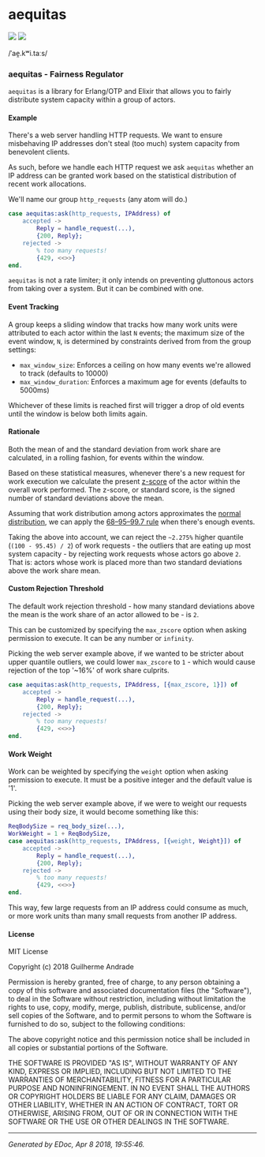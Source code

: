 # aequitas

[![](https://img.shields.io/hexpm/v/aequitas.svg?style=flat)](https://hex.pm/packages/aequitas)
[![](https://travis-ci.org/g-andrade/aequitas.png?branch=master)](https://travis-ci.org/g-andrade/aequitas)

/ˈae̯.kʷi.taːs/

### <span id="aequitas_-_Fairness_Regulator">aequitas - Fairness Regulator</span>

`aequitas` is a library for Erlang/OTP and Elixir that allows you to
fairly distribute system capacity within a group of actors.

#### <span id="Example">Example</span>

There's a web server handling HTTP requests. We want to ensure
misbehaving IP addresses don't steal (too much) system capacity from
benevolent clients.

As such, before we handle each HTTP request we ask `aequitas` whether an
IP address can be granted work based on the statistical distribution of
recent work allocations.

We'll name our group `http_requests` (any atom will do.)

``` erlang
case aequitas:ask(http_requests, IPAddress) of
    accepted ->
        Reply = handle_request(...),
        {200, Reply};
    rejected ->
        % too many requests!
        {429, <<>>}
end.
```

`aequitas` is not a rate limiter; it only intends on preventing
gluttonous actors from taking over a system. But it can be combined with
one.

#### <span id="Event_Tracking">Event Tracking</span>

A group keeps a sliding window that tracks how many work units were
attributed to each actor within the last `N` events; the maximum size of
the event window, `N`, is determined by constraints derived from from
the group settings:

  - `max_window_size`: Enforces a ceiling on how many events we're
    allowed to track (defaults to 10000)
  - `max_window_duration`: Enforces a maximum age for events (defaults
    to 5000ms)

Whichever of these limits is reached first will trigger a drop of old
events until the window is below both limits again.

#### <span id="Rationale">Rationale</span>

Both the mean of and the standard deviation from work share are
calculated, in a rolling fashion, for events within the window.

Based on these statistical measures, whenever there's a new request for
work execution we calculate the present
[z-score](https://en.wikipedia.org/wiki/Standard_score) of the actor
within the overall work performed. The z-score, or standard score, is
the signed number of standard deviations above the mean.

Assuming that work distribution among actors approximates the [normal
distribution](https://en.wikipedia.org/wiki/Normal_distribution), we can
apply the [68–95–99.7
rule](https://en.wikipedia.org/wiki/68%E2%80%9395%E2%80%9399.7_rule)
when there's enough events.

Taking the above into account, we can reject the `~2.275%` higher
quantile (`(100 - 95.45) / 2`) of work requests - the outliers that are
eating up most system capacity - by rejecting work requests whose actors
go above `2`. That is: actors whose work is placed more than two
standard deviations above the work share
mean.

#### <span id="Custom_Rejection_Threshold">Custom Rejection Threshold</span>

The default work rejection threshold - how many standard deviations
above the mean is the work share of an actor allowed to be - is `2`.

This can be customized by specifying the `max_zscore` option when asking
permission to execute. It can be any number or `infinity`.

Picking the web server example above, if we wanted to be stricter about
upper quantile outliers, we could lower `max_zscore` to `1` - which
would cause rejection of the top '~16%' of work share culprits.

``` erlang
case aequitas:ask(http_requests, IPAddress, [{max_zscore, 1}]) of
    accepted ->
        Reply = handle_request(...),
        {200, Reply};
    rejected ->
        % too many requests!
        {429, <<>>}
end.
```

#### <span id="Work_Weight">Work Weight</span>

Work can be weighted by specifying the `weight` option when asking
permission to execute. It must be a positive integer and the default
value is '1'.

Picking the web server example above, if we were to weight our requests
using their body size, it would become something like this:

``` erlang
ReqBodySize = req_body_size(...),
WorkWeight = 1 + ReqBodySize,
case aequitas:ask(http_requests, IPAddress, [{weight, Weight}]) of
    accepted ->
        Reply = handle_request(...),
        {200, Reply};
    rejected ->
        % too many requests!
        {429, <<>>}
end.
```

This way, few large requests from an IP address could consume as much,
or more work units than many small requests from another IP address.

#### <span id="License">License</span>

MIT License

Copyright (c) 2018 Guilherme Andrade

Permission is hereby granted, free of charge, to any person obtaining a
copy of this software and associated documentation files (the
"Software"), to deal in the Software without restriction, including
without limitation the rights to use, copy, modify, merge, publish,
distribute, sublicense, and/or sell copies of the Software, and to
permit persons to whom the Software is furnished to do so, subject to
the following conditions:

The above copyright notice and this permission notice shall be included
in all copies or substantial portions of the Software.

THE SOFTWARE IS PROVIDED "AS IS", WITHOUT WARRANTY OF ANY KIND, EXPRESS
OR IMPLIED, INCLUDING BUT NOT LIMITED TO THE WARRANTIES OF
MERCHANTABILITY, FITNESS FOR A PARTICULAR PURPOSE AND NONINFRINGEMENT.
IN NO EVENT SHALL THE AUTHORS OR COPYRIGHT HOLDERS BE LIABLE FOR ANY
CLAIM, DAMAGES OR OTHER LIABILITY, WHETHER IN AN ACTION OF CONTRACT,
TORT OR OTHERWISE, ARISING FROM, OUT OF OR IN CONNECTION WITH THE
SOFTWARE OR THE USE OR OTHER DEALINGS IN THE
SOFTWARE.

-----

*Generated by EDoc, Apr 8 2018, 19:55:46.*

